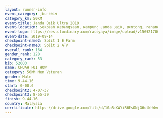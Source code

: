 ```yaml
---
layout: runner-info 
event_category: jbu-2019 
category_km: 50KM 
event-title: Janda Baik Ultra 2019  
event-location: Sekolah Kebangsaan, Kampung Janda Baik, Bentong, Pahang, Malaysia 
event-logo: https://res.cloudinary.com/raceyaya/image/upload/v1569217009/logo/janda-baik_vch1pc.jpg 
event-date: 2019-09-14 
checkpoint-name2: Split 1 E Farm 
checkpoint-name3: Split 2 ATV 
overall_rank: 164
gender_rank: 128
category_rank: 53
bib: 52003
name: CHUAH PUI HOW
category: 50KM Men Veteran
gender: Male
time: 9-44-16
start: 0-00.0
checkpoint2: 4-07-37
checkpoint3: 8-55-39
finish: 9-44-16
country: Malaysia
cerrtificate: https-//drive.google.com/file/d/10aRsXWYiR6EsONjG6u1khWvnw8-qds_d/view?usp=sharing
---
```

